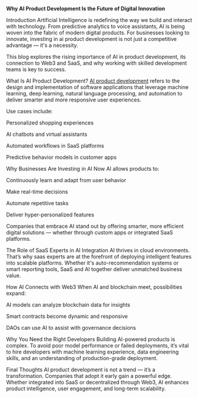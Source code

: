 **Why AI Product Development Is the Future of Digital Innovation**

Introduction
Artificial Intelligence is redefining the way we build and interact with technology. From predictive analytics to voice assistants, AI is being woven into the fabric of modern digital products. For businesses looking to innovate, investing in ai product development is not just a competitive advantage — it's a necessity.

This blog explores the rising importance of AI in product development, its connection to Web3 and SaaS, and why working with skilled development teams is key to success.

What Is AI Product Development?
[AI product development](http://ioweb3.io/) refers to the design and implementation of software applications that leverage machine learning, deep learning, natural language processing, and automation to deliver smarter and more responsive user experiences.

Use cases include:

Personalized shopping experiences

AI chatbots and virtual assistants

Automated workflows in SaaS platforms

Predictive behavior models in customer apps

Why Businesses Are Investing in AI Now
AI allows products to:

Continuously learn and adapt from user behavior

Make real-time decisions

Automate repetitive tasks

Deliver hyper-personalized features

Companies that embrace AI stand out by offering smarter, more efficient digital solutions — whether through custom apps or integrated SaaS platforms.

The Role of SaaS Experts in AI Integration
AI thrives in cloud environments. That’s why saas experts are at the forefront of deploying intelligent features into scalable platforms. Whether it's auto-recommendation systems or smart reporting tools, SaaS and AI together deliver unmatched business value.

How AI Connects with Web3
When AI and blockchain meet, possibilities expand:

AI models can analyze blockchain data for insights

Smart contracts become dynamic and responsive

DAOs can use AI to assist with governance decisions

Why You Need the Right Developers
Building AI-powered products is complex. To avoid poor model performance or failed deployments, it’s vital to hire developers with machine learning experience, data engineering skills, and an understanding of production-grade deployment.

Final Thoughts
AI product development is not a trend — it’s a transformation. Companies that adopt it early gain a powerful edge. Whether integrated into SaaS or decentralized through Web3, AI enhances product intelligence, user engagement, and long-term scalability.
